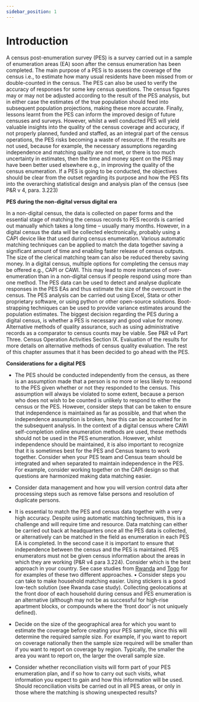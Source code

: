 ```yaml
---
sidebar_position: 1
---
```


# Introduction

A census post-enumeration survey (PES) is a survey carried out in a sample of enumeration areas (EA) soon after the census enumeration has been completed. The main purpose of a PES is to assess the coverage of the census i.e., to estimate how many usual residents have been missed from or double-counted in the census. The PES can also be used to verify the accuracy of responses for some key census questions. The census figures may or may not be adjusted according to the result of the PES analysis, but in either case the estimates of the true population should feed into subsequent population projections, making these more accurate. Finally, lessons learnt from the PES can inform the improved design of future censuses and surveys. 
However, whilst a well conducted PES will yield valuable insights into the quality of the census coverage and accuracy, if not properly planned, funded and staffed, as an integral part of the census operations, the PES risks becoming a waste of resource. If the results are not used, because for example, the necessary assumptions regarding independence and matching quality are not met, or there is too much uncertainty in estimates, then the time and money spent on the PES may have been better used elsewhere e.g., in improving the quality of the census enumeration. If a PES is going to be conducted, the objectives should be clear from the outset regarding its purpose and how the PES fits into the overarching statistical design and analysis plan of the census (see P&R v 4, para. 3.223)

**PES during the non-digital versus digital era**

In a non-digital census, the data is collected on paper forms and the essential stage of matching the census records to PES records is carried out manually which takes a long time – usually many months. However, in a digital census the data will be collected electronically, probably using a CAPI device like that used during census enumeration. Various automatic matching techniques can be applied to match the data together saving a significant amount of time and enabling faster release of census outputs. The size of the clerical matching team can also be reduced thereby saving money. 
In a digital census, multiple options for completing the census may be offered e.g., CAPI or CAWI. This may lead to more instances of over-enumeration than in a non-digital census if people respond using more than one method. The PES data can be used to detect and analyse duplicate responses in the PES EAs and thus estimate the size of the overcount in the census.
The PES analysis can be carried out using Excel, Stata or other proprietary software, or using python or other open-source solutions. Boot-strapping techniques can be used to provide variance estimates around the population estimates. 
The biggest decision regarding the PES during a digital census, is whether a PES is necessary and good value for money. Alternative methods of quality assurance, such as using administrative records as a comparator to census counts may be viable. See P&R v4 Part Three. Census Operation Activities Section IX. Evaluation of the results for more details on alternative methods of census quality evaluation.  The rest of this chapter assumes that it has been decided to go ahead with the PES.


**Considerations for a digital PES**

- The PES should be conducted independently from the census, as there is an assumption made that a person is no more or less likely to respond to the PES given whether or not they responded to the census. This assumption will always be violated to some extent, because a person who does not wish to be counted is unlikely to respond to either the census or the PES. However, consider steps that can be taken to ensure that independence is maintained as far as possible, and that when the independence assumption is broken, how this can be accounted for in the subsequent analysis. In the context of a digital census where CAWI self-completion online enumeration methods are used, these methods should not be used in the PES enumeration. However, whilst independence should be maintained, it is also important to recognize that it is sometimes best for the PES and Census teams to work together. Consider when your PES team and Census team should be integrated and when separated to maintain independence in the PES. For example, consider working together on the CAPI design so that questions are harmonized making data matching easier.

- Consider data management and how you will version control data after processing steps such as remove false persons and resolution of duplicate persons.

- It is essential to match the PES and census data together with a very high accuracy. Despite using automatic matching techniques, this is a challenge and will require time and resource. Data matching can either be carried out back at headquarters once all the PES data is collected, or alternatively can be matched in the field as enumeration in each PES EA is completed. In the second case it is important to ensure that independence between the census and the PES is maintained. PES enumerators must not be given census information about the areas in which they are working (P&R v4 para 3.224). Consider which is the best approach in your country. See case studies from [Rwanda](/docs/case-studies/Chapter-14/ch14-pes-case-studies) and [Togo](/docs/case-studies/Chapter-14/ch14-pes-case-studies) for for examples of these two different approaches.
•	Consider steps you can take to make household matching easier. Using stickers is a good low-tech solution (see Rwanda case study). Collecting geolocations at the front door of each household during census and PES enumeration is an alternative (although may not be as successful for high-rise apartment blocks, or compounds where the ‘front door’ is not uniquely defined). 

- Decide on the size of the geographical area for which you want to estimate the coverage before creating your PES sample, since this will determine the required sample size. For example, if you want to report on coverage nationally then the sample size required will be smaller than if you want to report on coverage by region. Typically, the smaller the area you want to report on, the larger the overall sample size.

- Consider whether reconciliation visits will form part of your PES enumeration plan, and if so how to carry out such visits, what information you expect to gain and how this information will be used. Should reconciliation visits be carried out in all PES areas, or only in those where the matching is showing unexpected results?

